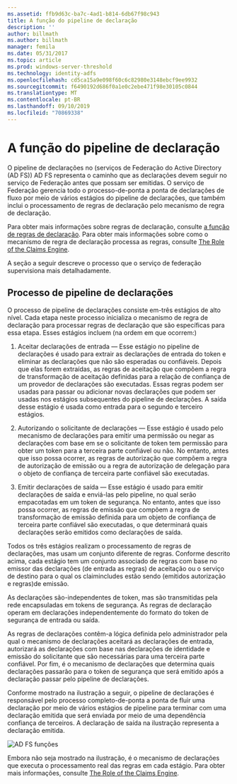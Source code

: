 ```yaml
---
ms.assetid: ffb9d63c-ba7c-4ad1-b814-6db67f98c943
title: A função do pipeline de declaração
description: ''
author: billmath
ms.author: billmath
manager: femila
ms.date: 05/31/2017
ms.topic: article
ms.prod: windows-server-threshold
ms.technology: identity-adfs
ms.openlocfilehash: cd5ca15a9e098f60c6c82980e3148ebcf9ee9932
ms.sourcegitcommit: f6490192d686f0a1e0c2ebe471f98e30105c0844
ms.translationtype: MT
ms.contentlocale: pt-BR
ms.lasthandoff: 09/10/2019
ms.locfileid: "70869338"
---
```

# <a name="the-role-of-the-claims-pipeline"></a>A função do pipeline de declaração
O pipeline de declarações no \(serviços de Federação do Active Directory (AD FS)\) AD FS representa o caminho que as declarações devem seguir no serviço de Federação antes que possam ser emitidas. O serviço de Federação gerencia todo o processo\-de\-ponta a ponta de declarações de fluxo por meio de vários estágios do pipeline de declarações, que também inclui o processamento de regras de declaração pelo mecanismo de regra de declaração.  
  
Para obter mais informações sobre regras de declaração, consulte [a função de regras de declaração](The-Role-of-Claim-Rules.md). Para obter mais informações sobre como o mecanismo de regra de declaração processa as regras, consulte [The Role of the Claims Engine](The-Role-of-the-Claims-Engine.md).  
  
A seção a seguir descreve o processo que o serviço de federação supervisiona mais detalhadamente.  
  
## <a name="claims-pipeline-process"></a>Processo de pipeline de declarações  
O processo de pipeline de declarações consiste em\-três estágios de alto nível. Cada etapa neste processo inicializa o mecanismo de regra de declaração para processar regras de declaração que são específicas para essa etapa. Esses estágios incluem \(na ordem em que ocorrem:\)  
  
1.  Aceitar declarações de entrada — Esse estágio no pipeline de declarações é usado para extrair as declarações de entrada do token e eliminar as declarações que não são esperadas ou confiáveis. Depois que elas forem extraídas, as regras de aceitação que compõem a regra de transformação de aceitação definidas para a relação de confiança de um provedor de declarações são executadas. Essas regras podem ser usadas para passar ou adicionar novas declarações que podem ser usadas nos estágios subsequentes do pipeline de declarações. A saída desse estágio é usada como entrada para o segundo e terceiro estágios.  
  
2.  Autorizando o solicitante de declarações — Esse estágio é usado pelo mecanismo de declarações para emitir uma permissão ou negar as declarações com base em se o solicitante de token tem permissão para obter um token para a terceira parte confiável ou não. No entanto, antes que isso possa ocorrer, as regras de autorização que compõem a regra de autorização de emissão ou a regra de autorização de delegação para o objeto de confiança de terceira parte confiável são executadas.  
  
3.  Emitir declarações de saída — Esse estágio é usado para emitir declarações de saída e enviá-las pelo pipeline, no qual serão empacotadas em um token de segurança. No entanto, antes que isso possa ocorrer, as regras de emissão que compõem a regra de transformação de emissão definida para um objeto de confiança de terceira parte confiável são executadas, o que determinará quais declarações serão emitidos como declarações de saída.  
  
Todos os três estágios realizam o processamento de regras de declarações, mas usam um conjunto diferente de regras. Conforme descrito acima, cada estágio tem um conjunto associado de regras com base no emissor das declarações \(de entrada as regras\) de aceitação ou o serviço de destino para o qual os claimincludes estão sendo \(emitidos autorização e regras\)de emissão.  
  
As declarações são\-independentes de token, mas são transmitidas pela rede encapsuladas em tokens de segurança. As regras de declaração operam em declarações independentemente do formato do token de segurança de entrada ou saída.  
  
As regras de declarações contêm\-a lógica definida pelo administrador pela qual o mecanismo de declarações aceitará as declarações de entrada, autorizará as declarações com base nas declarações de identidade e emissão do solicitante que são necessárias para uma terceira parte confiável. Por fim, é o mecanismo de declarações que determina quais declarações passarão para o token de segurança que será emitido após a declaração passar pelo pipeline de declarações.  
  
Conforme mostrado na ilustração a seguir, o pipeline de declarações é responsável pelo processo completo\-de\-ponta a ponta de fluir uma declaração por meio de vários estágios de pipeline para terminar com uma declaração emitida que será enviada por meio de uma dependência confiança de terceiros. A declaração de saída na ilustração representa a declaração emitida.  
  
![AD FS funções](media/adfs2_pipeline.gif)  
  
Embora não seja mostrado na ilustração, é o mecanismo de declarações que executa o processamento real das regras em cada estágio. Para obter mais informações, consulte [The Role of the Claims Engine](The-Role-of-the-Claims-Engine.md).  
  

